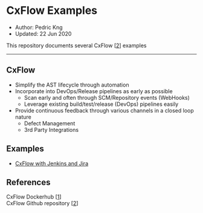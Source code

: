 # CxFlow Examples
* Author:   Pedric Kng  
* Updated:  22 Jun 2020

This repository documents several CxFlow [[2]] examples

***

## CxFlow
- Simplify the AST lifecycle through automation 
- Incorporate into DevOps/Release pipelines as early as possible
  - Scan early and often through SCM/Repository events (WebHooks)
  - Leverage existing build/test/release (DevOps) pipelines easily
- Provide continuous feedback through various channels in a closed loop nature 
  - Defect Management
  - 3rd Party Integrations


## Examples
* [CxFlow with Jenkins and Jira](jenkins-jira/README.md)


<!--
## Gitlab Examples
* [CxFlow with Azure DevOps Pipeline](azuredevops/README.md)
* [CxFlow with Gitlab CI, Jira](gitlab-ci-jira/README.md)
-->

## References
CxFlow Dockerhub [[1]]  
CxFlow Github repository [[2]]  

[1]:https://hub.docker.com/r/checkmarx/cx-flow "CxFlow Dockerhub"
[2]:https://github.com/checkmarx-ltd/cx-flow "CxFlow Github Repository"